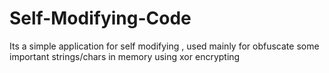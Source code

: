 # Self-Modifying-Code
Its a simple application for self modifying , used mainly for obfuscate some important strings/chars in memory using xor encrypting
